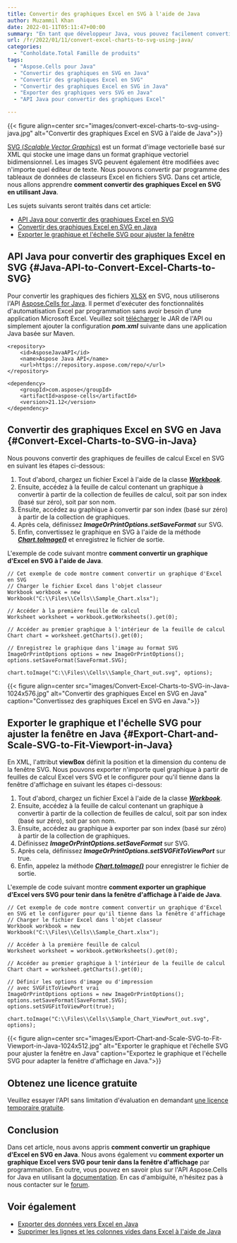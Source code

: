 ```yaml
---
title: Convertir des graphiques Excel en SVG à l'aide de Java
author: Muzammil Khan
date: 2022-01-11T05:11:47+00:00
summary: "En tant que développeur Java, vous pouvez facilement convertir par programme des tableaux de données de classeurs Excel en fichiers SVG. Dans cet article, vous apprendrez **à convertir des graphiques Excel en SVG à l'aide de Java**."
url: /fr/2022/01/11/convert-excel-charts-to-svg-using-java/
categories:
  - "Conholdate.Total Famille de produits"
tags:
  - "Aspose.Cells pour Java"
  - "Convertir des graphiques en SVG en Java"
  - "Convertir des graphiques Excel en SVG"
  - "Convertir des graphiques Excel en SVG in Java"
  - "Exporter des graphiques vers SVG en Java"
  - "API Java pour convertir des graphiques Excel"

---
```



{{< figure align=center src="images/convert-excel-charts-to-svg-using-java.jpg" alt="Convertir des graphiques Excel en SVG à l'aide de Java">}}
 
[SVG (_Scalable Vector Graphics_)][2] est un format d'image vectorielle basé sur XML qui stocke une image dans un format graphique vectoriel bidimensionnel. Les images SVG peuvent également être modifiées avec n'importe quel éditeur de texte. Nous pouvons convertir par programme des tableaux de données de classeurs Excel en fichiers SVG. Dans cet article, nous allons apprendre **comment convertir des graphiques Excel en SVG en utilisant Java**.

Les sujets suivants seront traités dans cet article:
  * [API Java pour convertir des graphiques Excel en SVG][3]
  * [Convertir des graphiques Excel en SVG en Java][4]
  * [Exporter le graphique et l'échelle SVG pour ajuster la fenêtre][5] 

## API Java pour convertir des graphiques Excel en SVG {#Java-API-to-Convert-Excel-Charts-to-SVG}

Pour convertir les graphiques des fichiers [XLSX][6] en SVG, nous utiliserons l'API [Aspose.Cells for Java][7]. Il permet d'exécuter des fonctionnalités d'automatisation Excel par programmation sans avoir besoin d'une application Microsoft Excel. Veuillez soit [télécharger][8] le JAR de l'API ou simplement ajouter la configuration **_pom.xml_** suivante dans une application Java basée sur Maven.

```
<repository>
    <id>AsposeJavaAPI</id>
    <name>Aspose Java API</name>
    <url>https://repository.aspose.com/repo/</url>
</repository>
```

```
<dependency>
    <groupId>com.aspose</groupId>
    <artifactId>aspose-cells</artifactId>
    <version>21.12</version>
</dependency>
```

## Convertir des graphiques Excel en SVG en Java {#Convert-Excel-Charts-to-SVG-in-Java}

Nous pouvons convertir des graphiques de feuilles de calcul Excel en SVG en suivant les étapes ci-dessous:
  1. Tout d'abord, chargez un fichier Excel à l'aide de la classe [**_Workbook_**][9].
  2. Ensuite, accédez à la feuille de calcul contenant un graphique à convertir à partir de la collection de feuilles de calcul, soit par son index (basé sur zéro), soit par son nom.
  3. Ensuite, accédez au graphique à convertir par son index (basé sur zéro) à partir de la collection de graphiques.
  4. Après cela, définissez **_ImageOrPrintOptions.setSaveFormat_** sur SVG.
  5. Enfin, convertissez le graphique en SVG à l'aide de la méthode [**_Chart.toImage()_**][10] et enregistrez le fichier de sortie.

L'exemple de code suivant montre **comment convertir un graphique d'Excel en SVG à l'aide de Java**.

```
// Cet exemple de code montre comment convertir un graphique d'Excel en SVG
// Charger le fichier Excel dans l'objet classeur
Workbook workbook = new Workbook("C:\\Files\\Cells\\Sample_Chart.xlsx");

// Accéder à la première feuille de calcul
Worksheet worksheet = workbook.getWorksheets().get(0);

// Accéder au premier graphique à l'intérieur de la feuille de calcul
Chart chart = worksheet.getCharts().get(0);

// Enregistrez le graphique dans l'image au format SVG
ImageOrPrintOptions options = new ImageOrPrintOptions();
options.setSaveFormat(SaveFormat.SVG);

chart.toImage("C:\\Files\\Cells\\Sample_Chart_out.svg", options);
```

{{< figure align=center src="images/Convert-Excel-Charts-to-SVG-in-Java-1024x576.jpg" alt="Convertir des graphiques Excel en SVG en Java" caption="Convertissez des graphiques Excel en SVG en Java.">}}
 
## Exporter le graphique et l'échelle SVG pour ajuster la fenêtre en Java {#Export-Chart-and-Scale-SVG-to-Fit-Viewport-in-Java}

En XML, l'attribut **viewBox** définit la position et la dimension du contenu de la fenêtre SVG. Nous pouvons exporter n'importe quel graphique à partir de feuilles de calcul Excel vers SVG et le configurer pour qu'il tienne dans la fenêtre d'affichage en suivant les étapes ci-dessous:
  1. Tout d'abord, chargez un fichier Excel à l'aide de la classe [**_Workbook_**][9].
  2. Ensuite, accédez à la feuille de calcul contenant un graphique à convertir à partir de la collection de feuilles de calcul, soit par son index (basé sur zéro), soit par son nom.
  3. Ensuite, accédez au graphique à exporter par son index (basé sur zéro) à partir de la collection de graphiques.
  4. Définissez **_ImageOrPrintOptions.setSaveFormat_** sur SVG.
  5. Après cela, définissez **_ImageOrPrintOptions.setSVGFitToViewPort_** sur true.
  6. Enfin, appelez la méthode [**_Chart.toImage()_**][10] pour enregistrer le fichier de sortie.

L'exemple de code suivant montre **comment exporter un graphique d'Excel vers SVG pour tenir dans la fenêtre d'affichage à l'aide de Java**.

```
// Cet exemple de code montre comment convertir un graphique d'Excel en SVG et le configurer pour qu'il tienne dans la fenêtre d'affichage
// Charger le fichier Excel dans l'objet classeur
Workbook workbook = new Workbook("C:\\Files\\Cells\\Sample_Chart.xlsx");

// Accéder à la première feuille de calcul
Worksheet worksheet = workbook.getWorksheets().get(0);

// Accéder au premier graphique à l'intérieur de la feuille de calcul
Chart chart = worksheet.getCharts().get(0);

// Définir les options d'image ou d'impression
// avec SVGFitToViewPort vrai
ImageOrPrintOptions options = new ImageOrPrintOptions();
options.setSaveFormat(SaveFormat.SVG);
options.setSVGFitToViewPort(true);

chart.toImage("C:\\Files\\Cells\\Sample_Chart_ViewPort_out.svg", options);
```

{{< figure align=center src="images/Export-Chart-and-Scale-SVG-to-Fit-Viewport-in-Java-1024x512.jpg" alt="Exporter le graphique et l'échelle SVG pour ajuster la fenêtre en Java" caption="Exportez le graphique et l'échelle SVG pour adapter la fenêtre d'affichage en Java.">}}
 
## Obtenez une licence gratuite

Veuillez essayer l'API sans limitation d'évaluation en demandant [une licence temporaire gratuite][13].

## Conclusion

Dans cet article, nous avons appris **comment convertir un graphique d'Excel en SVG en Java**. Nous avons également vu **comment exporter un graphique Excel vers SVG pour tenir dans la fenêtre d'affichage** par programmation. En outre, vous pouvez en savoir plus sur l'API Aspose.Cells for Java en utilisant la [documentation][14]. En cas d'ambiguïté, n'hésitez pas à nous contacter sur le [forum][15].

## Voir également

  * [Exporter des données vers Excel en Java][16]
  * [Supprimer les lignes et les colonnes vides dans Excel à l'aide de Java][17]

 [1]: https://blog.conholdate.com/wp-content/uploads/sites/27/2022/01/convert-excel-charts-to-svg-using-java.jpg
 [2]: https://docs.fileformat.com/page-description-language/svg/
 [3]: #Java-API-to-Convert-Excel-Charts-to-SVG
 [4]: #Convert-Excel-Charts-to-SVG-in-Java
 [5]: #Export-Chart-and-Scale-SVG-to-Fit-Viewport-in-Java
 [6]: https://docs.fileformat.com/spreadsheet/xlsx/
 [7]: https://products.aspose.com/cells/java/
 [8]: https://downloads.aspose.com/cells/java
 [9]: https://apireference.aspose.com/cells/java/com.aspose.cells/workbook
 [10]: https://apireference.aspose.com/cells/java/com.aspose.cells/chart#toImage(java.lang.String,%20com.aspose.cells.ImageOrPrintOptions)
 [11]: https://blog.conholdate.com/wp-content/uploads/sites/27/2022/01/Convert-Excel-Charts-to-SVG-in-Java.jpg
 [12]: https://blog.conholdate.com/wp-content/uploads/sites/27/2022/01/Export-Chart-and-Scale-SVG-to-Fit-Viewport-in-Java.jpg
 [13]: https://purchase.conholdate.com/temporary-license
 [14]: https://docs.aspose.com/cells/java/
 [15]: https://forum.aspose.com/c/cells/9
 [16]: https://blog.conholdate.com/2021/08/27/export-data-to-excel-in-java/
 [17]: https://blog.conholdate.com/2021/11/23/delete-blank-rows-and-columns-in-excel-using-java/








